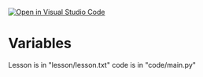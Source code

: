 [![Open in Visual Studio Code](https://classroom.github.com/assets/open-in-vscode-f059dc9a6f8d3a56e377f745f24479a46679e63a5d9fe6f495e02850cd0d8118.svg)](https://classroom.github.com/online_ide?assignment_repo_id=7417157&assignment_repo_type=AssignmentRepo)
# Variables
Lesson is in "lesson/lesson.txt"
code is in "code/main.py"

